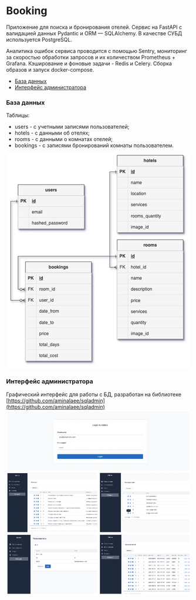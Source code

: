 # Booking

Приложение для поиска и бронирования отелей.
Сервис на FastAPI с валидацией данных Pydantic и ORM — SQLAlchemy. В качестве СУБД используется PostgreSQL.

Аналитика ошибок сервиса проводится с помощью Sentry, мониторинг за скоростью обработки запросов и их количеством Prometheus + Grafana.
Кэширование и фоновые задачи - Redis и Celery.
Сборка образов и запуск docker-compose.


 - [База данных](#База-данных)
 -  [Интерфейс администратора](#Интерфейс-администратора)

  

### База данных
Таблицы:
 - users - с учетными записями пользователей;
 - hotels - с данными об отелях;
 - rooms - с данными о комнатах отелей;
 - bookings - с записями бронирований комнаты пользователем.


![booking_db](./rm_img/booking_db.png)




### Интерфейс администратора
Графический интерфейс для работы с БД, разработан на библиотеке [https://github.com/aminalaee/sqladmin](https://github.com/aminalaee/sqladmin)
![booking_db](./rm_img/booking_admin.png)





